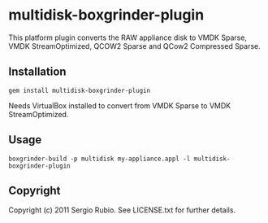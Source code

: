 # multidisk-boxgrinder-plugin

This platform plugin converts the RAW appliance disk to VMDK Sparse, VMDK StreamOptimized, QCOW2 Sparse and QCow2 Compressed Sparse.

## Installation

    gem install multidisk-boxgrinder-plugin

Needs VirtualBox installed to convert from VMDK Sparse to VMDK StreamOptimized.

## Usage

    boxgrinder-build -p multidisk my-appliance.appl -l multidisk-boxgrinder-plugin

## Copyright

Copyright (c) 2011 Sergio Rubio. See LICENSE.txt for
further details.

